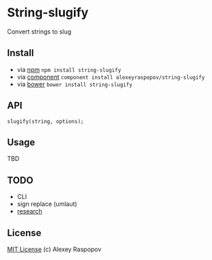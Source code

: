 # String-slugify

Convert strings to slug

## Install

 * via [npm](https://npmjs.org) `npm install string-slugify`
 * via [component](http://component.io) `component install alexeyraspopov/string-slugify`
 * via [bower](http://bower.io) `bower install string-slugify`

## API

	slugify(string, options);

## Usage

TBD

## TODO

 - CLI
 - sign replace (umlaut)
 - [research](http://stackoverflow.com/questions/8991908/how-do-i-enhance-slugify-to-handle-camel-case)

## License

[MIT License](http://en.wikipedia.org/wiki/MIT_License) (c) Alexey Raspopov
